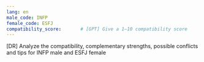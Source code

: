 ```yaml
---
lang: en
male_code: INFP
female_code: ESFJ
compatibility_score:       # [GPT] Give a 1–10 compatibility score
---
```


[DR] Analyze the compatibility, complementary strengths, possible conflicts and tips for INFP male and ESFJ female

